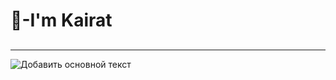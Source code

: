 <h1>👋-I'm Kairat</h1>
<h2></h2>
<h2></h2>
<h2></h2>
<h2></h2>

<hr>

![Добавить основной текст](https://user-images.githubusercontent.com/76588053/151695964-6af9c9e0-e2cb-4ea9-bb55-a7c05f650721.png)

